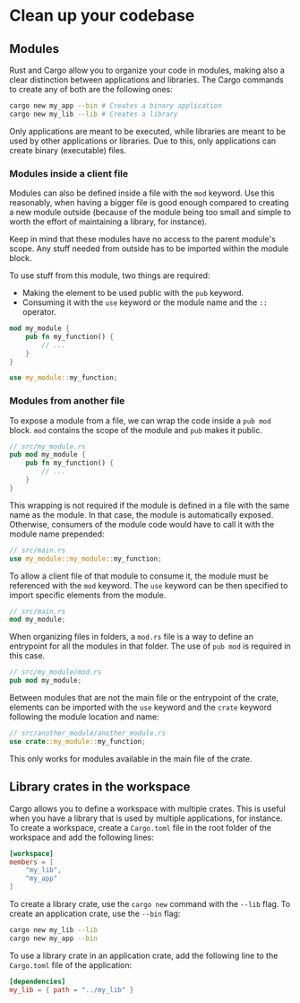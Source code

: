 # Clean up your codebase

## Modules

Rust and Cargo allow you to organize your code in modules, making also a clear distinction between applications and
libraries. The Cargo commands to create any of both are the following ones:

```bash
cargo new my_app --bin # Creates a binary application
cargo new my_lib --lib # Creates a library
```

Only applications are meant to be executed, while libraries are meant to be used by other applications or libraries. Due
to this, only applications can create binary (executable) files.

### Modules inside a client file

Modules can also be defined inside a file with the `mod` keyword. Use this reasonably, when having a bigger file is good
enough compared to creating a new module outside (because of the module being too small and simple to worth the effort
of maintaining a library, for instance).

Keep in mind that these modules have no access to the parent module's scope. Any stuff needed from outside has to be
imported within the module block.

To use stuff from this module, two things are required:

- Making the element to be used public with the `pub` keyword.
- Consuming it with the `use` keyword or the module name and the `::` operator.

```rust
mod my_module {
    pub fn my_function() {
        // ...
    }
}

use my_module::my_function;
```

### Modules from another file

To expose a module from a file, we can wrap the code inside a `pub mod` block. `mod` contains the scope of the
module and `pub` makes it public.

```rust
// src/my_module.rs
pub mod my_module {
    pub fn my_function() {
        // ...
    }
}
```

This wrapping is not required if the module is defined in a file with the same name as the module. In that case, the
module is automatically exposed. Otherwise, consumers of the module code would have to call it with the module name
prepended:

```rust
// src/main.rs
use my_module::my_module::my_function;
```

To allow a client file of that module to consume it, the module must be referenced with the `mod` keyword. The `use`
keyword can be then specified to import specific elements from the module.

```rust
// src/main.rs
mod my_module;
```

When organizing files in folders, a `mod.rs` file is a way to define an entrypoint for all the modules in that folder.
The use of `pub mod` is required in this case.

```rust
// src/my_module/mod.rs
pub mod my_module;
```

Between modules that are not the main file or the entrypoint of the crate, elements can be imported with the `use`
keyword and the `crate` keyword following the module location and name:

```rust
// src/another_module/another_module.rs
use crate::my_module::my_function;
```

This only works for modules available in the main file of the crate.

## Library crates in the workspace

Cargo allows you to define a workspace with multiple crates. This is useful when you have a library that is used by
multiple applications, for instance. To create a workspace, create a `Cargo.toml` file in the root folder of the
workspace and add the following lines:

```toml
[workspace]
members = [
    "my_lib",
    "my_app"
]
```

To create a library crate, use the `cargo new` command with the `--lib` flag. To create an application crate, use the
`--bin` flag:

```bash
cargo new my_lib --lib
cargo new my_app --bin
```

To use a library crate in an application crate, add the following line to the `Cargo.toml` file of the application:

```toml
[dependencies]
my_lib = { path = "../my_lib" }
```
